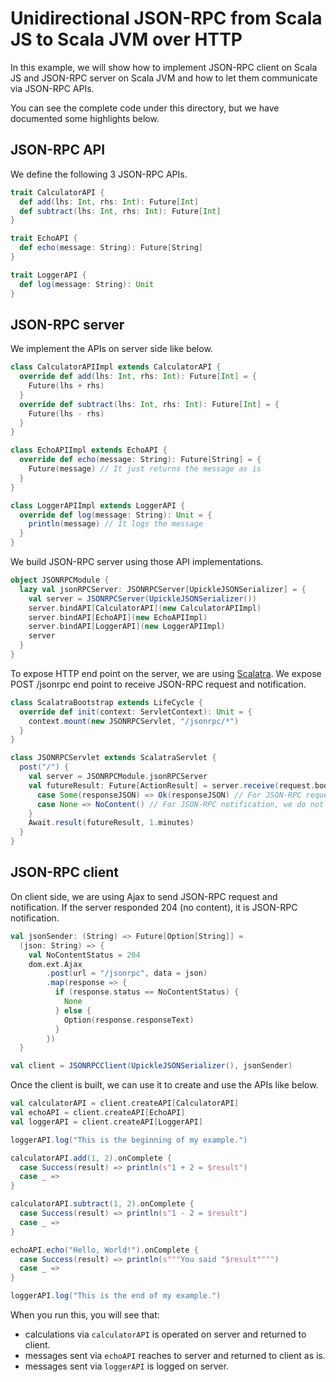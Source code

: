 # Unidirectional JSON-RPC from Scala JS to Scala JVM over HTTP

In this example, we will show how to implement JSON-RPC client on Scala JS and JSON-RPC server on Scala JVM and how to let them communicate via JSON-RPC APIs.

You can see the complete code under this directory, but we have documented some highlights below.

## JSON-RPC API

We define the following 3 JSON-RPC APIs.

```scala
trait CalculatorAPI {
  def add(lhs: Int, rhs: Int): Future[Int]
  def subtract(lhs: Int, rhs: Int): Future[Int]
}

trait EchoAPI {
  def echo(message: String): Future[String]
}

trait LoggerAPI {
  def log(message: String): Unit
}
```

## JSON-RPC server

We implement the APIs on server side like below.

```scala
class CalculatorAPIImpl extends CalculatorAPI {
  override def add(lhs: Int, rhs: Int): Future[Int] = {
    Future(lhs + rhs)
  }
  override def subtract(lhs: Int, rhs: Int): Future[Int] = {
    Future(lhs - rhs)
  }
}

class EchoAPIImpl extends EchoAPI {
  override def echo(message: String): Future[String] = {
    Future(message) // It just returns the message as is
  }
}

class LoggerAPIImpl extends LoggerAPI {
  override def log(message: String): Unit = {
    println(message) // It logs the message
  }
}
```

We build JSON-RPC server using those API implementations.

```scala
object JSONRPCModule {
  lazy val jsonRPCServer: JSONRPCServer[UpickleJSONSerializer] = {
    val server = JSONRPCServer(UpickleJSONSerializer())
    server.bindAPI[CalculatorAPI](new CalculatorAPIImpl)
    server.bindAPI[EchoAPI](new EchoAPIImpl)
    server.bindAPI[LoggerAPI](new LoggerAPIImpl)
    server
  }
}
```

To expose HTTP end point on the server, we are using [Scalatra](http://www.scalatra.org). We expose POST /jsonrpc end point to receive JSON-RPC request and notification.

```scala
class ScalatraBootstrap extends LifeCycle {
  override def init(context: ServletContext): Unit = {
    context.mount(new JSONRPCServlet, "/jsonrpc/*")
  }
}

class JSONRPCServlet extends ScalatraServlet {
  post("/") {
    val server = JSONRPCModule.jsonRPCServer
    val futureResult: Future[ActionResult] = server.receive(request.body).map {
      case Some(responseJSON) => Ok(responseJSON) // For JSON-RPC request, we return response.
      case None => NoContent() // For JSON-RPC notification, we do not return response.
    }
    Await.result(futureResult, 1.minutes)
  }
}
```

## JSON-RPC client

On client side, we are using Ajax to send JSON-RPC request and notification. If the server responded 204 (no content), it is JSON-RPC notification.

```scala
val jsonSender: (String) => Future[Option[String]] =
  (json: String) => {
    val NoContentStatus = 204
    dom.ext.Ajax
        .post(url = "/jsonrpc", data = json)
        .map(response => {
          if (response.status == NoContentStatus) {
            None
          } else {
            Option(response.responseText)
          }
        })
  }

val client = JSONRPCClient(UpickleJSONSerializer(), jsonSender)
```

Once the client is built, we can use it to create and use the APIs like below.

```scala
val calculatorAPI = client.createAPI[CalculatorAPI]
val echoAPI = client.createAPI[EchoAPI]
val loggerAPI = client.createAPI[LoggerAPI]

loggerAPI.log("This is the beginning of my example.")

calculatorAPI.add(1, 2).onComplete {
  case Success(result) => println(s"1 + 2 = $result")
  case _ =>
}

calculatorAPI.subtract(1, 2).onComplete {
  case Success(result) => println(s"1 - 2 = $result")
  case _ =>
}

echoAPI.echo("Hello, World!").onComplete {
  case Success(result) => println(s"""You said "$result"""")
  case _ =>
}

loggerAPI.log("This is the end of my example.")
```

When you run this, you will see that:

- calculations via ```calculatorAPI``` is operated on server and returned to client.
- messages sent via ```echoAPI``` reaches to server and returned to client as is.
- messages sent via ```loggerAPI``` is logged on server.
